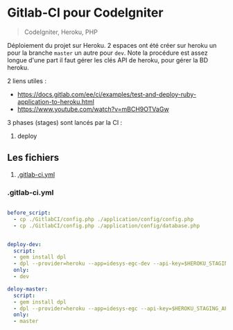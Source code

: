 

# Gitlab-CI pour CodeIgniter
 
> CodeIgniter, Heroku, PHP

Déploiement du projet sur Heroku. 2 espaces ont été créer sur heroku un pour la branche ``master`` un autre pour ``dev``. Note la procédure est assez longue d'une part il faut gérer les clés API de heroku, pour gérer la BD heroku. 

2 liens utiles : 
-  https://docs.gitlab.com/ee/ci/examples/test-and-deploy-ruby-application-to-heroku.html
- https://www.youtube.com/watch?v=mBCH9OTVaGw

3 phases (stages) sont lancés par la CI :
  1. deploy

## Les fichiers

<!-- TOC depthFrom:3 orderedList:true -->

1. [.gitlab-ci.yml](#gitlab-ciyml)

<!-- /TOC -->

### .gitlab-ci.yml
```yml

before_script:
  - cp ./GitlabCI/config.php ./application/config/config.php
  - cp ./GitlabCI/config.php ./application/config/database.php


deploy-dev:
  script:
  - gem install dpl
  - dpl --provider=heroku --app=idesys-egc-dev --api-key=$HEROKU_STAGING_API_KEY
  only:
  - dev

deloy-master:
  script:
  - gem install dpl
  - dpl --provider=heroku --app=idesys-egc --api-key=$HEROKU_STAGING_API_KEY
  only:
  - master

```